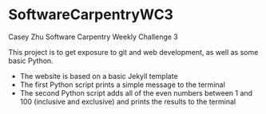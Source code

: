 # SoftwareCarpentryWC3

Casey Zhu Software Carpentry Weekly Challenge 3 

This project is to get exposure to git and web development, as well as some basic Python.
- The website is based on a basic Jekyll template
- The first Python script prints a simple message to the terminal
- The second Python script adds all of the even numbers between 1 and 100 (inclusive and exclusive) and prints the results to the terminal
